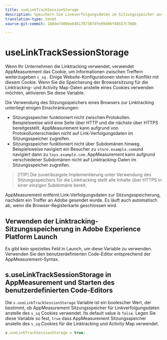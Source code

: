 ```yaml
---
title: useLinkTrackSessionStorage
description: Speichern Sie Linkverfolgungsdaten im Sitzungsspeicher anstelle eines Cookies.
translation-type: tm+mt
source-git-commit: 1b8de7489be8461707307dfe99d86f46557c7b8b

---
```



# useLinkTrackSessionStorage

Wenn Ihr Unternehmen die Linktracking verwendet, verwendet AppMeasurement das Cookie, um Informationen zwischen Treffern weiterzugeben `s_sq` . Einige Website-Konfigurationen stehen in Konflikt mit diesem Cookie. Wenn Sie die Speicherung der Browsersitzung für die Linktracking- und Activity Map-Daten anstelle eines Cookies verwenden möchten, aktivieren Sie diese Variable.

Die Verwendung des Sitzungsspeichers eines Browsers zur Linktracking unterliegt einigen Einschränkungen:

* Sitzungsspeicher funktioniert nicht zwischen Protokollen. Beispielsweise wird eine Seite über HTTP und die nächste über HTTPS bereitgestellt. AppMeasurement kann aufgrund von Protokollunterschieden nicht auf Link-Verfolgungsdaten im Sitzungsspeicher zugreifen.
* Sitzungsspeicher funktioniert nicht über Subdomänen hinweg. Beispielsweise navigiert ein Besucher zu `store.example.com`und navigiert dann zu `toys.example.com`. AppMeasurement kann aufgrund verschiedener Subdomänen nicht auf Linktracking-Daten im Sitzungsspeicher zugreifen.

> [!TIP] Die zuverlässigste Implementierung unter Verwendung des Sitzungsspeichers für die Linktracking stellt alle Inhalte über HTTPS in einer einzigen Subdomäne bereit.

AppMeasurement entfernt Link-Verfolgungsdaten zur Sitzungsspeicherung, nachdem ein Treffer an Adobe gesendet wurde. Es läuft auch automatisch ab, wenn die Browser-Registerkarte geschlossen wird.

## Verwenden der Linktracking-Sitzungsspeicherung in Adobe Experience Platform Launch

Es gibt kein spezielles Feld in Launch, um diese Variable zu verwenden. Verwenden Sie den benutzerdefinierten Code-Editor entsprechend der AppMeasurement-Syntax.

## s.useLinkTrackSessionStorage in AppMeasurement und Starten des benutzerdefinierten Code-Editors

Die `s.useLinkTrackSessionStorage` Variable ist ein boolescher Wert, der bestimmt, ob AppMeasurement Sitzungsspeicher für Linkverfolgungsdaten anstelle des `s_sq` Cookies verwendet. Its default value is `false`. Legen Sie diese Variable so fest, `true` dass AppMeasurement Sitzungsspeicher anstelle des `s_sq` Cookies für die Linktracking und Activity Map verwendet.

```js
s.useLinkTrackSessionStorage = true;
```
